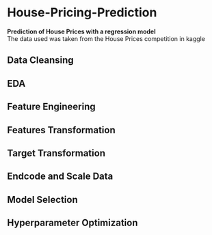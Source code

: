 # House-Pricing-Prediction
**Prediction of House Prices with a regression model** <br>
The data used was taken from the House Prices competition in kaggle
## Data Cleansing
## EDA
## Feature Engineering
## Features Transformation
## Target Transformation
## Endcode and Scale Data
## Model Selection

## Hyperparameter Optimization
